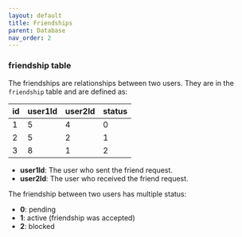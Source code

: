 ```yaml
---
layout: default
title: Friendships
parent: Database
nav_order: 2
---
```


### friendship table

The friendships are relationships between two users. They are in the `friendship` table and are defined as:

| id  | user1Id | user2Id | status  |
|-----|---------|---------|---------|
|  1  |    5    |    4    |    0    |
|  2  |    5    |    2    |    1    |
|  3  |    8    |    1    |    2    |

- **user1Id**: The user who sent the friend request.
- **user2Id**: The user who received the friend request. 

The friendship between two users has multiple status:
- **0**: pending
- **1**: active (friendship was accepted)
- **2**: blocked
